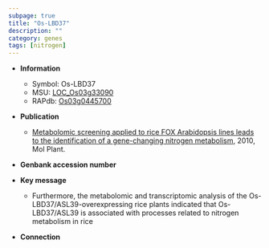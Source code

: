 ```yaml
---
subpage: true
title: "Os-LBD37"
description: ""
category: genes
tags: [nitrogen]
---
```


* **Information**  
    + Symbol: Os-LBD37  
    + MSU: [LOC_Os03g33090](http://rice.plantbiology.msu.edu/cgi-bin/ORF_infopage.cgi?orf=LOC_Os03g33090)  
    + RAPdb: [Os03g0445700](http://rapdb.dna.affrc.go.jp/viewer/gbrowse_details/irgsp1?name=Os03g0445700)  

* **Publication**  
    + [Metabolomic screening applied to rice FOX Arabidopsis lines leads to the identification of a gene-changing nitrogen metabolism](http://www.ncbi.nlm.nih.gov/pubmed?term=Metabolomic+screening+applied+to+rice+FOX+Arabidopsis+lines+leads+to+the+identification+of+a+gene-changing+nitrogen+metabolism%5BTitle%5D), 2010, Mol Plant.

* **Genbank accession number**  

* **Key message**  
    + Furthermore, the metabolomic and transcriptomic analysis of the Os-LBD37/ASL39-overexpressing rice plants indicated that Os-LBD37/ASL39 is associated with processes related to nitrogen metabolism in rice

* **Connection**  



